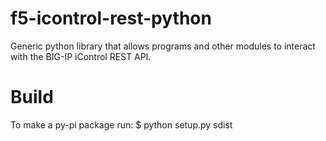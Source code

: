 # f5-icontrol-rest-python
Generic python library that allows programs and other modules to interact with the BIG-IP iControl REST API.

# Build
To make a py-pi package run:
$ python setup.py sdist

